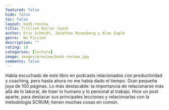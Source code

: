 ```yaml
---
featured: false
hide: false
toc: false
layout: book-review
title: Trillion Dollar Coach
author: Eric Schmidt, Jonathan Rosenberg y Alan Eagle
genre:  No Ficción
description: ""
rating: 10
categories: [lectura]
image: images/preview/book-review.jpg
comments: false
---
```

Había escuchado de este libro en podcasts relacionados con productividad y coaching, pero hasta ahora no me había dado el tiempo. Gran pequeña joya de 100 páginas. Lo más destacable: la importancia de relacionarse más allá de lo laboral, de traer lo humano y lo personal al trabajo. Hice un post aparte, para destacar sus principales lecciones y relacionarlas con la metodología SCRUM; tienen muchas cosas en común.
